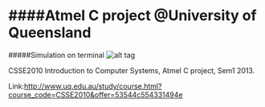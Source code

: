 ####Atmel C project @University of Queensland
============

#####Simulation on terminal
![alt tag](https://raw.github.com/bnerDY/AtmelC/master/1.png)


CSSE2010 Introduction to Computer Systems, Atmel C project, Sem1 2013.

Link:http://www.uq.edu.au/study/course.html?course_code=CSSE2010&offer=53544c554331494e

